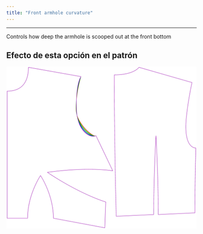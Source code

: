 ```yaml
---
title: "Front armhole curvature"
---
```


***

Controls how deep the armhole is scooped out at the front bottom

## Efecto de esta opción en el patrón

![Esta imagen muestra el efecto de esta opción al superponer varias variantes que tienen un valor diferente para esta opción](bella_frontarmholecurvature_sample.svg "Efecto de esta opción en el patrón")
